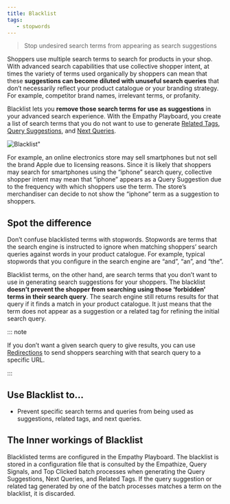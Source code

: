 ```yaml
---
title: Blacklist
tags: 
   - stopwords
---
```


> Stop undesired search terms from appearing as search suggestions

Shoppers use multiple search terms to search for products in your shop. With advanced search capabilities that use collective shopper intent, at times the variety of terms used organically by shoppers can mean that these **suggestions can become diluted with unuseful search queries** that don’t necessarily reflect your product catalogue or your branding strategy. For example, competitor brand names, irrelevant terms, or profanity. 

Blacklist lets you **remove those search terms for use as suggestions** in your advanced search experience. With the Empathy Playboard, you create a list of search terms that you do not want to use to generate [Related Tags](related-tags-overview.md), [Query Suggestions](query-suggestions-overview.md), and [Next Queries](next-queries-overview.md). 

![Blacklist](~@assets/media/features/overview-blacklist.svg)" </br>

For example, an online electronics store may sell smartphones but not sell the brand Apple due to licensing reasons. Since it is likely that shoppers may search for smartphones using the “iphone” search query, collective shopper intent may mean that “iphone” appears as a Query Suggestion due to the frequency with which shoppers use the term. The store’s merchandiser can decide to not show the “iphone” term as a suggestion to shoppers.


## Spot the difference
Don’t confuse blacklisted terms with stopwords. Stopwords are terms that the search engine is instructed to ignore when matching shoppers’ search queries against words in your product catalogue. For example, typical stopwords that you configure in the search engine are “and”, “an”, and “the”. 

Blacklist terms, on the other hand, are search terms that you don’t want to use in generating search suggestions for your shoppers. The blacklist **doesn’t prevent the shopper from searching using those ‘forbidden’ terms in their search query**. The search engine still returns results for that query if it finds a match in your product catalogue. It just means that the term does not appear as a suggestion or a related tag for refining the initial search query.


::: note 

If you don’t want a given search query to give results, you can use [Redirections](redirections-overview.md) to send shoppers searching with that search query to a specific URL.

:::

## Use Blacklist to…
-  Prevent specific search terms and queries from being used as suggestions, related tags, and next queries.

<!--- Include link to related tag management tool in Playboard when available-->

## The Inner workings of Blacklist
Blacklisted terms are configured in the Empathy Playboard. The blacklist is stored in a configuration file that is consulted by the Empathize, Query Signals, and Top Clicked batch processes when generating the Query Suggestions, Next Queries, and Related Tags. If the query suggestion or related tag generated by one of the batch processes matches a term on the blacklist, it is discarded. 

